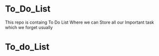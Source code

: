 # To_Do_List
This repo is containg To Do List Where we can Store all our Important task which we forget usually
# To_do_List
